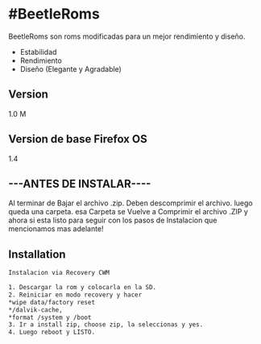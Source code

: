#BeetleRoms
==============================

BeetleRoms son roms modificadas para un mejor rendimiento y diseño.

  - Estabilidad
  - Rendimiento
  - Diseño (Elegante y Agradable)

Version
----
1.0 M

Version de base Firefox OS
-----------
1.4 

---ANTES DE INSTALAR----
--------------
Al terminar de Bajar el archivo .zip.
Deben descomprimir el archivo.
luego queda una carpeta. esa Carpeta se Vuelve a Comprimir el archivo .ZIP
y ahora si esta listo para seguir con los pasos de Instalacion que mencionamos mas adelante!

Installation
--------------

```sh
Instalacion via Recovery CWM

1. Descargar la rom y colocarla en la SD. 
2. Reiniciar en modo recovery y hacer 
*wipe data/factory reset
*/dalvik-cache, 
*format /system y /boot 
3. Ir a install zip, choose zip, la seleccionas y yes. 
4. Luego reboot y LISTO. 
```